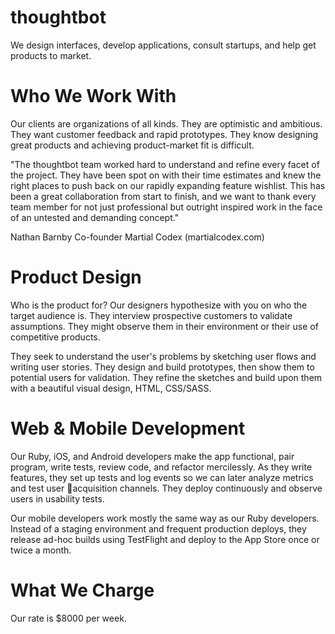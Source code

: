 # thoughtbot
We design interfaces, develop applications, consult startups, and help get products to market.

# Who We Work With
Our clients are organizations of all kinds. They are optimistic and ambitious. They want customer feedback and rapid prototypes. They know designing great products and achieving product-market fit is difficult.

"The thoughtbot team worked hard to understand and refine every facet of the project. They have been spot on with their time estimates and knew the right places to push back on our rapidly expanding feature wishlist. This has been a great collaboration from start to finish, and we want to thank every team member for not just professional but outright inspired work in the face of an untested and demanding concept." 
 
Nathan Barnby
Co-founder Martial Codex (martialcodex.com)


# Product Design
Who is the product for? Our designers hypothesize with you on who the target audience is. They interview prospective customers to validate assumptions. They might observe them in their environment or their use of competitive products.

They seek to understand the user's problems by sketching user flows and writing user stories. They design and build prototypes, then show them to potential users for validation. They refine the sketches and build upon them with a beautiful visual design, HTML, CSS/SASS.

# Web & Mobile Development
Our Ruby, iOS, and Android developers make the app functional, pair program, write tests, review code, and refactor mercilessly. As they write features, they set up tests and log events so we can later analyze metrics and test user acquisition channels. They deploy continuously and observe users in usability tests. 

Our mobile developers work mostly the same way as our Ruby developers. Instead of a staging environment and frequent production deploys, they release ad-hoc builds using TestFlight and deploy to the App Store once or twice a month.

# What We Charge
Our rate is $8000 per week.